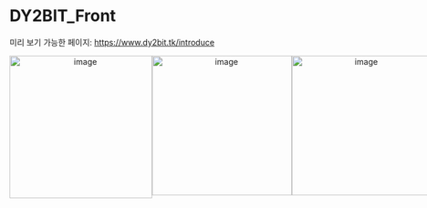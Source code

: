 # DY2BIT_Front
미리 보기 가능한 페이지: https://www.dy2bit.tk/introduce
<div style="display:flex; text-align:center;">
  <img style="display:inline-block; vertical-align: base;" width="250" alt="image" src="https://user-images.githubusercontent.com/39155520/166860600-d2812b6b-2121-4dad-a202-6207aeb36bb5.png">
  <img style="display:inline-block; vertical-align: base;" width="245" alt="image" src="https://user-images.githubusercontent.com/39155520/166860574-d1227cd7-39b5-4d12-a231-4ea38ab1ad7f.png">
    <img style="display:inline-block; vertical-align: base;" width="245" alt="image" src="https://user-images.githubusercontent.com/39155520/166860639-f30d85ef-6589-4fe4-b963-7a05a167f4d1.png">
  <img style="display:inline-block; vertical-align: base;" width="245" alt="image" src="https://user-images.githubusercontent.com/39155520/166860676-1c78ea1b-54f4-440c-90bf-9953240363e4.png">
</ div>

## 프론트 기획 스펙
### 0. 현재 가격 정보
- 현재 김프 가격, 업비트 현재가, 바이낸스 현재가, 환율을 확인할 수 있습니다.
### 1. 거래
- 목표 김프가, 주문 수량, 시크릿 키를 입력하여 서버에 요청하면 예약 주문이 생성됩니다.
- 목표 김프가, 미체결 잔고 수량, 시크릿 키를 입력하여 서버에 요청하면 생성된 예약 주문을 수정할 수 있습니다.
### 2. 현재 잔고 조회
- 업비트와 바이낸스의 현재 주문 가능한 금액, 포지션이 잡혀있는 BTC 정보를 확인할 수 있습니다.
### 3. 히스토리
- 일종의 어드민 기능으로 거래가 완료된 주문들을 확인할 수 있고 확인이 완료된 내역은 삭제할 수 있습니다.
### 4. 데일리 가격 트래킹
- 하루 단위로 김프 최소값, 최대값과 해당 시각을 확인할 수 있습니다.
### 5. 오류 검출
- 서버에서 오류가 발생되면 거래가 멈추게 되고 어플리케이션에서 오류를 확인하여 거래를 활성화 할 수 있습니다.

## 주의해야 할 로직 처리
- 조건에 맞는 김프가가 왔을 때 예약 물량을 한번에 거래하지 않고 0.03비트씩 주문 하도록 함.(한번에 호가에 쌓인 물량을 다 긁으면 수익이 줄어들기 때문에 0.03비트씩 거래함)
- 주문 가능 수량은 10프로 증거금을 계산하여 처리함(10프로 증거금은 안전한 거래를 위한 보험용)
- 여러 예약 주문의 목표가에 동시에 도달시에는 가장 가장 오래전에 만들어진 주문을 기준으로 처리함.(동시 처리X)
- 주문 오류가 발생하면 더이상 거래가 이루어지지 않도록 해야함.

## 추가 스펙
- PWA 구현
- 모바일로 웹앱 구현

## 기술스택
- Next.js
- TypeScript
- Redux Toolkit
- RTK Query
- Emotion

## 배포전략
- Server: AWS EC2
- Front: AWS Amplify
